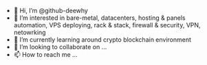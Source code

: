 - 👋 Hi, I’m @github-deewhy
- 👀 I’m interested in bare-metal, datacenters, hosting & panels automation, VPS deploying, rack & stack, firewall & security, VPN, netowrking
- 🌱 I’m currently learning around crypto blockchain environment
- 💞️ I’m looking to collaborate on ...
- 📫 How to reach me ...

<!---
github-deewhy/github-deewhy is a ✨ special ✨ repository because its `README.md` (this file) appears on your GitHub profile.
You can click the Preview link to take a look at your changes.
--->
